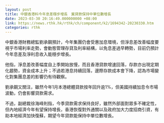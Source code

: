 ```yaml
---
layout: post
title: 中銀香港料今年息差穩步增長　冀貸款保持中單位數增長
date: 2023-03-30 20:16:49.000000000 +08:00
link: https://news.rthk.hk/rthk/ch/component/k2/1694342-20230330.htm
categories: rthk
---
```


中銀香港財務總監劉承鋼預計，今年集團仍會受惠加息環境，但淨息差改善幅度要視乎市場利率走勢，會動態管理存貸及利率結構，以免息差過早轉勢，目前仍預計今年息差及淨利息收入能穩步增長。

他指，淨息差改善幅度自上季開始放慢，而且香港貸款增速回落，存款亦出現定期化趨勢，資金成本上升；不過若港息持續回落，邊際存款成本會下降，認為市場變化對集團息差的影響仍有待觀察。

劉承鋼又關注，雖然今年1月本港總體貸款按年回升逾1%，但美國持續加息令市場波動，仍會影響貸款需求。

不過，副總裁徐海峰則指，今季貸款需求保持良好，雖然外部面對眾多不確定性，但內地經濟今年有望保持增長，香港恢復對外通關以及政府加大力度招商引資，有助本地經濟加快復蘇，期望今年貸款能保持中單位數增長。
